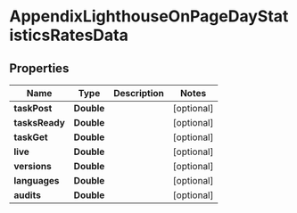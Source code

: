 

# AppendixLighthouseOnPageDayStatisticsRatesData


## Properties

| Name | Type | Description | Notes |
|------------ | ------------- | ------------- | -------------|
|**taskPost** | **Double** |  |  [optional] |
|**tasksReady** | **Double** |  |  [optional] |
|**taskGet** | **Double** |  |  [optional] |
|**live** | **Double** |  |  [optional] |
|**versions** | **Double** |  |  [optional] |
|**languages** | **Double** |  |  [optional] |
|**audits** | **Double** |  |  [optional] |



